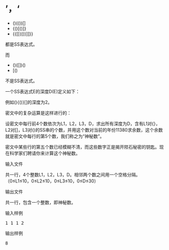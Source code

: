 

# ’，‘


<ul>
<li>
()(())[]
</li>
<li>
{()[()]}
</li>
<li>
{{[[(())]]}}
</li>
</ul>
<p>
都是SS表达式。
</p>
<p>
而
</p>
<ul>
<li>
()([])()
</li>
<li>
[()
</li>
</ul>
<p>
不是SS表达式。
</p>
<p>
一个SS表达式E的深度D(E)定义如下：
</p>
<p>
例如(){()}[]的深度为2。
</p>
<p>
密文中的复杂运算是这样进行的：
</p>
<p>
设密文中每行前4个数依次为L1，L2，L3，D，求出所有深度为D，含有L1对{}，L2对[]，L3对()的SS串的个数，并用这个数对当前的年份11380求余数，这个余数就是密文中每行的第5个数，我们称之为“神秘数”。
</p>
<p>
密文中某些行的第五个数已经模糊不清，而这些数字正是揭开陨石秘密的钥匙。现在科学家们聘请你来计算这个神秘数。
</p>
<p>
输入文件
</p>
<p>
共一行，4个整数L1，L2，L3，D。相邻两个数之间用一个空格分隔。（0≤L1≤10，0≤L2≤10，0≤L3≤10，0≤D≤30）
</p>
<p>
输出文件
</p>
<p>
共一行，包含一个整数，即神秘数。
</p>
<p>
输入样例
</p>
<pre>1 1 1 2
</pre>
<p>
输出样例
</p>
<pre>8
</pre>
